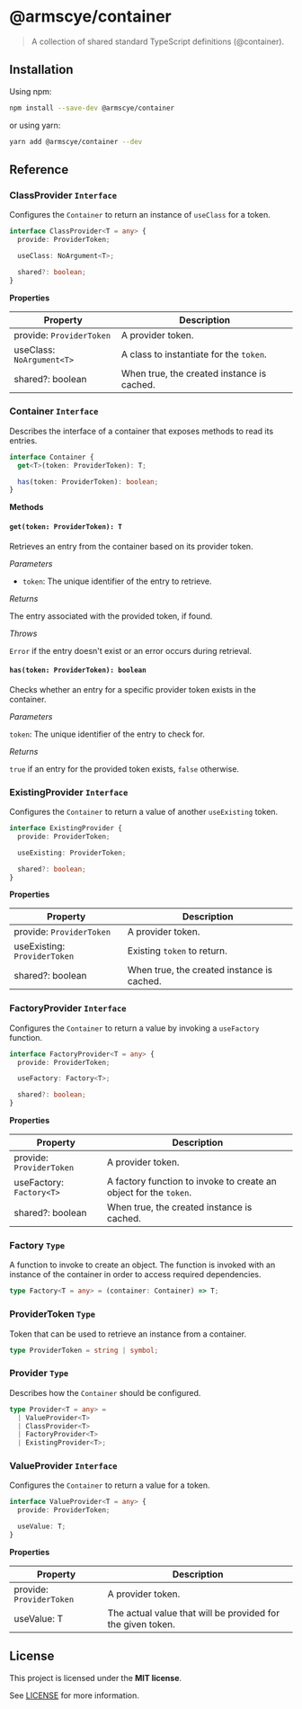 # @armscye/container

> A collection of shared standard TypeScript definitions (@container).

## Installation

Using npm:

```sh
npm install --save-dev @armscye/container
```

or using yarn:

```sh
yarn add @armscye/container --dev
```

## Reference

### ClassProvider `Interface`

Configures the `Container` to return an instance of `useClass` for a token.

```ts
interface ClassProvider<T = any> {
  provide: ProviderToken;

  useClass: NoArgument<T>;

  shared?: boolean;
}
```

**Properties**

| Property                  | Description                                |
| ------------------------- | ------------------------------------------ |
| provide: `ProviderToken`  | A provider token.                          |
| useClass: `NoArgument<T>` | A class to instantiate for the `token`.    |
| shared?: boolean          | When true, the created instance is cached. |

### Container `Interface`

Describes the interface of a container that exposes methods to read its entries.

```ts
interface Container {
  get<T>(token: ProviderToken): T;

  has(token: ProviderToken): boolean;
}
```

**Methods**

#### `get(token: ProviderToken): T`

Retrieves an entry from the container based on its provider token.

_Parameters_

- `token`: The unique identifier of the entry to retrieve.

_Returns_

The entry associated with the provided token, if found.

_Throws_

`Error` if the entry doesn't exist or an error occurs during retrieval.

#### `has(token: ProviderToken): boolean`

Checks whether an entry for a specific provider token exists in the container.

_Parameters_

`token`: The unique identifier of the entry to check for.

_Returns_

`true` if an entry for the provided token exists, `false` otherwise.

### ExistingProvider `Interface`

Configures the `Container` to return a value of another `useExisting` token.

```ts
interface ExistingProvider {
  provide: ProviderToken;

  useExisting: ProviderToken;

  shared?: boolean;
}
```

**Properties**

| Property                     | Description                                |
| ---------------------------- | ------------------------------------------ |
| provide: `ProviderToken`     | A provider token.                          |
| useExisting: `ProviderToken` | Existing `token` to return.                |
| shared?: boolean             | When true, the created instance is cached. |

### FactoryProvider `Interface`

Configures the `Container` to return a value by invoking a `useFactory` function.

```ts
interface FactoryProvider<T = any> {
  provide: ProviderToken;

  useFactory: Factory<T>;

  shared?: boolean;
}
```

**Properties**

| Property                 | Description                                                       |
| ------------------------ | ----------------------------------------------------------------- |
| provide: `ProviderToken` | A provider token.                                                 |
| useFactory: `Factory<T>` | A factory function to invoke to create an object for the `token`. |
| shared?: boolean         | When true, the created instance is cached.                        |

### Factory `Type`

A function to invoke to create an object. The function is invoked with an instance of the container in order to access required dependencies.

```ts
type Factory<T = any> = (container: Container) => T;
```

### ProviderToken `Type`

Token that can be used to retrieve an instance from a container.

```ts
type ProviderToken = string | symbol;
```

### Provider `Type`

Describes how the `Container` should be configured.

```ts
type Provider<T = any> =
  | ValueProvider<T>
  | ClassProvider<T>
  | FactoryProvider<T>
  | ExistingProvider<T>;
```

### ValueProvider `Interface`

Configures the `Container` to return a value for a token.

```ts
interface ValueProvider<T = any> {
  provide: ProviderToken;

  useValue: T;
}
```

**Properties**

| Property                 | Description                                                 |
| ------------------------ | ----------------------------------------------------------- |
| provide: `ProviderToken` | A provider token.                                           |
| useValue: T              | The actual value that will be provided for the given token. |

## License

This project is licensed under the **MIT license**.

See [LICENSE](LICENSE) for more information.
